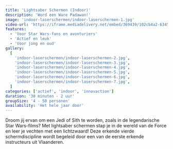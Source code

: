 ```yaml
---
title: 'Lightsaber Schermen (Indoor)'
description: 'Word een Ware Padawan!'
image: 'indoor-laserschermen/indoor-laserschermen-1.jpg'
video-url: 'https://iframe.mediadelivery.net/embed/369439/102cb4a2-6345-40dd-a2e1-37ed57c43929'
features:
  - 'Voor Star Wars-fans en avonturiers'
  - 'Actief en leuk'
  - 'Voor jong en oud'
gallery:
  [
    'indoor-laserschermen/indoor-laserschermen-2.jpg',
    'indoor-laserschermen/indoor-laserschermen-3.jpg',
    'indoor-laserschermen/indoor-laserschermen-4.jpg',
    'indoor-laserschermen/indoor-laserschermen-5.jpg',
    'indoor-laserschermen/indoor-laserschermen-6.jpg',
    'indoor-laserschermen/indoor-laserschermen-7.jpg',
  ]
categories: ['actief', 'indoor', 'innovaction']
duration: '30 minuten - 2 uur'
groupSize: '4 - 50 personen'
availability: 'Het hele jaar door'
---
```


Droom jij ervan om een Jedi of Sith te worden, zoals in de legendarische Star Wars-films? Met lightsaber schermen stap je in de wereld van de Force en leer je vechten met een lichtzwaard! Deze erkende vierde schermdiscipline wordt begeleid door een van de eerste erkende instructeurs uit Vlaanderen.
